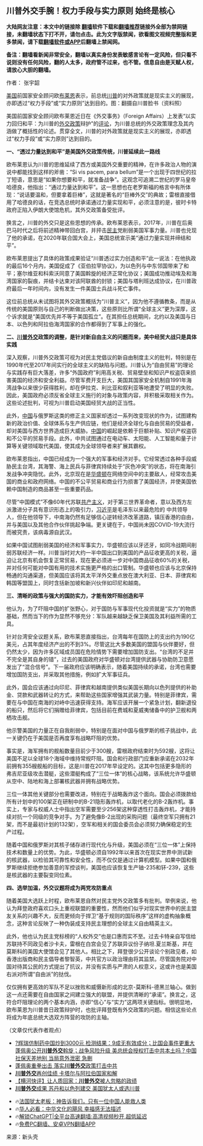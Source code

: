  <!-- 面包屑导航 --> <h2>川普外交手腕！权力手段与实力原则 始终是核心</h2> <p class="notice"><b>大陆网友注意：本文中的链接除 <a href="https://github.com/bannedbook/fanqiang" >翻墙</a>软件下载和<a href="https://github.com/killgcd/justmysocks/blob/master/README.md">翻墙推荐</a>链接外全部为禁网链接，未翻墙状态下打不开，请勿点击。此为文字版禁闻，欲看图文视频完整版和更多禁闻，请下载<a href="https://github.com/bannedbook/fanqiang">翻墙软件或APP</a>后翻墙上禁闻网。</p><p>备注：翻墙看新闻非常安全，翻墙以真实身份发表敏感言论有一定风险，但只看不说则没有任何风险，翻的人太多，政府管不过来，也不管。信息自由是天赋人权，请放心大胆的翻墙。</b></p>  <div class="entry"> <p>作者： 张宇韶</p> <p id="conimg"><a href="https://www.bannedbook.org/bnews/tag/%e7%be%8e%e5%9b%bd/" class="st_tag internal_tag" rel="tag" title="标签 美国 下的日志">美国</a>前国家安全顾问欧<a href="https://www.bannedbook.org/bnews/tag/%E5%B8%83%E8%8E%B1%E6%81%A9/" class="st_tag internal_tag" rel="tag" title="标签 布莱恩 下的日志">布莱恩</a>表示，前总统<a href="https://www.bannedbook.org/bnews/tag/%e5%b7%9d%e6%99%ae/" class="st_tag internal_tag" rel="tag" title="标签 川普 下的日志">川普</a>的对外政策就是现实主义的展现，亦即透过“权力手段”或“实力原则”达到目的。图：翻摄自川普脸书（资料照）</p> <p>美国前国家安全顾问欧布莱恩近日在《外交事务》（Foreign Affairs）上发表“以实力回归和平：为川普的<a href="https://www.bannedbook.org/bnews/tag/%e5%a4%96%e4%ba%a4%e6%94%bf%e7%ad%96/" class="st_tag internal_tag" rel="tag" title="标签 外交政策 下的日志">外交政策</a>辩护”的<span class='wp_keywordlink_affiliate'><a href="https://www.bannedbook.org/bnews/comments/" title="新闻评论" target="_blank">评论</a></span>，为川普总统的外交政策理念及其内涵做了概括性的论述。贯穿全文，川普的对外政策就是现实主义的展现，亦即透过“权力手段”或“实力原则”达到目的。</p> <p><strong>一、“透过力量达到和平”是美国外交政策传统，川普延续此一路线</strong></p> <p>欧布莱恩认为川普的思维延续了西方或美国外交重要的精神，在许多政治人物的演说中都能找到这样的斧凿：“Si vis pacem, para bellum”是一个出现于四世纪的拉丁短语，意思是“如果你想要和平，就准备战争”。这观念可追溯二世纪的罗马皇帝哈德良，他指出：“通过力量达到和平”。这一思想也在老罗斯福的格言中有所体现：“说话要温和，但要拿着巨棒”，这就是著名的“巨棒外交”的典故；雷根直接借用了哈德良的话，在竞选总统时承诺通过力量实现和平，必须注意的是，彼时卡特政府正陷入伊朗大使馆危机，其外交政策备受批评。</p> <p>换言之，川普的外交只是这些思想的传承。欧布莱恩表示，2017年，川普在后奥巴马时代之后将前述精神带回白宫，并抨击<a href="https://www.bannedbook.org/bnews/tag/%e6%b0%91%e4%b8%bb/" class="st_tag internal_tag" rel="tag" title="标签 民主 下的日志">民主</a>党削弱美国军事力量。川普也兑现了他的承诺，在2020年联合国大会上，美国总统宣示美“通过力量实现并缔结和平”。</p> <p>欧布莱恩提出了具体的政策成果验证“川普透过实力创造和平”此一说法：在他执政的最后16个月内，美国促成了《亚伯拉罕协议》，为以色列与中东邻国带来了和平；塞尔维亚和科索沃同意了美国斡旋的经济正常化协议；美国成功推动埃及和海湾国家的裂痕，并结卡达束对该阿联酋的封锁；美国与塔利班达成协议，在川普政府最后一年时间内，没有发生一件美国士兵战斗死亡事件。</p>  <p>这位前总统从未试图将其外交政策概括为“川普主义”，因为他不遵循教条，而是从传统的美国原则与自己的判断做出决策，这些原则比所谓“全球主义”更为深厚，这个诉求就是“美国优先并不等于美国孤立”。在其担任总统期间，北约以及美国与日本、以色列和阿拉伯海湾国家的合作都得到了军事上的强化。</p> <p><strong>二、<a href="https://www.bannedbook.org/bnews/tag/%E5%B7%9D%E6%99%AE%E5%A4%96%E4%BA%A4/" class="st_tag internal_tag" rel="tag" title="标签 川普外交 下的日志">川普外交</a>政策的调整，是针对新自由主义的问题而来，美中经贸大战只是具体实践</strong></p> <p>深入观察，川普外交政策可视为对民主党倡议的新自由制度主义的批判，特别是在1990年代至2017年间实行的全球主义的缺陷与问题。川普认为“自由贸易”的理论与实践存有巨大落差，许多“外国政府”利用高关税、贸易壁垒和知识产权盗窃来损害美国的经济和安全利益。尽管军费开支巨大，美国其国家安全机制自1991年海湾战争以来很少获得胜利，却在伊拉克、利比亚和叙利亚等地遭受了明显的失败。因此，美国政府必须反省全球主义施行的对象与政策内容，并积极采取相关作为。这些论述批判，可视为川普启动美国经贸大战的正当性。</p> <p>此外，<span class='wp_keywordlink_affiliate'><a href="https://www.bannedbook.org/" title="中国" target="_blank">中国</a></span>与俄罗斯这类的修正主义国家却透过一系列改变现状的作为，试图建构新的政治价值、全球体系与生产供应链，他们是经济全球化与自由贸易的受益者，却对美国与西方世界造成巨大威胁。<a href="https://www.bannedbook.org/bnews/tag/%E4%B8%AD%E5%9B%BD/" class="st_tag internal_tag" rel="tag" title="标签 中国 下的日志">中国</a>的崛起是依赖于巨额补贴、知识产权盗窃和不公平的贸易手段。此外，中共试图通过在电动车、太阳能、人工智能和量子计算等关键领域取代美国，使其成为全球领导者来扩展其霸权。</p> <p>欧布莱恩指出，中国已经成为一个强大的军事和经济对手。它经常透过各种手段威胁民主台湾，其海警、海上民兵与菲律宾持续处于“灰色冲突”的状态，将在南海引发战争冲突隐忧。此外，北京现在是<a href="https://www.bannedbook.org/bnews/tag/%e5%8d%8e%e7%9b%9b%e9%a1%bf/" class="st_tag internal_tag" rel="tag" title="标签 华盛顿 下的日志">华盛顿</a>在网络空间中的主要敌人，经常攻击美国的商业和政府网络。中国的不公平贸易和商业行为损害了美国经济，并使美国依赖中国制造的商品甚至一些重要药品。</p> <p>尽管“中国模式”不像60年代苏联<span class='wp_keywordlink'><a href="https://www.bannedbook.org/forum2/topic6177.html" title="《共产主义的终极目的》" target="_blank">共产主义</a></span>，对于第三世界革命者，意以及西方左派激进分子具有意识形态上的吸引力，<a href="https://www.bannedbook.org/bnews/tag/%e4%b9%a0%e8%bf%91%e5%b9%b3/" class="st_tag internal_tag" rel="tag" title="标签 习近平 下的日志">习近平</a>是毛泽东以来最危险的 中共领导人，但在他领导下，中南海仍然有足够信心逆转经济改革道路，镇压香港的自由，并与美国以及其他合作伙伴挑起争端。更关键在于，中国尚未因COVID-19大流行而被究责，该病毒源自武汉。</p> <p>如果中国试图削弱美国的经济和军事实力，华盛顿应该以牙还牙，如同冷战期间削弱苏联经济一样。川普当时对大约一半中国出口到美国的产品征收更高的关税，逼迫让北京有机会恢复正常贸易，现在更必须进一步对中国商品征收60%的关税，并对任何可能对中国有用的技术实施更严格的出口管制。华盛顿也应该与北京保持畅通的沟通渠道，但美国应该将其太平洋外交重点放在澳大利亚、日本、菲律宾和韩国等盟国上，同时含括新加坡和新兴伙伴如印尼和越南。</p>  <p><strong>三、清晰的政策与强大的国防实力，才能有效吓阻创造和平</strong></p> <p>他认为，为了吓阻中国的扩张野心，对于国防与军事现代化投资就是“实力”的物质基础，然而当下的作为显然不够充分：军队越来越缺乏保卫美国及其利益所需的工具。</p> <p>针对台湾安全议题关系，欧布莱恩直接指出，台湾每年在国防上的支出约为190亿美元，占其年度经济产出的不到3%。尽管这比大多数美国的盟国与伙伴要好，但仍然太少，因为许多区域成员国在危险情势下需要增加国防支出。“台湾的不足并不完全是其自身的错”，过去的美国政府对华盛顿对台湾提供武器与协助防卫意愿发出了“混合信号”。下一届政府应该明确表示，随着美国持续的承诺，台湾也需要增加国防支出，并采取其他措施，例如扩大军事征兵。</p> <p>此外，国会应该通过向印尼、菲律宾和越南提供类似美国长期向以色列提供的补助金、贷款和武器转让的方式，来帮助这些国家增强其武装力量。特别是菲律宾，需要在与中国在南海的对峙中迅速获得支持。海军应该开展一个紧急计划，翻新退役的船只，然后将它们捐赠给菲律宾，包括目前在费城和夏威夷储备中的护卫舰和两栖攻击舰。</p> <p>他示警美国的力量正在自我削弱中，特别是在面对中国与俄罗斯的核子挑战中，此一关键仍在于美国是否再度享有战略吓阻的优势。</p> <p>事实是，海军拥有的舰船数量目前少于300艘，雷根政府结束时为592艘，这将让美国不足以全球18个海域中维持常规吓阻。国会和行政部门应重新承诺在2032年前拥有355艘舰船的目标，这是川普在2017年早设定的。这其中包括更多隐形的弗吉尼亚级攻击潜艇，这些潜艇构成了“三位一体”的核心战略，该系统允许华盛顿从空中、陆地和海上部署核武器并拥有战略优势。</p> <p>三位一体其他关键部分也需要改进，特别在于战略轰炸这个面向。国会必须拨款给所有计划中的100架正在研制中的B-21隐形轰炸机，以取代老化的B-2轰炸机。事实上，专家与权威人士中指出空军需要至少256架这种穿透性打击轰炸机，才能持续对抗一个同级的竞争对手。为了避免像B-2出现的采购问题（最终空军只拥有21架，而不是最初计划的132架），空军和相关的国会委员会必须努力确保稳定的生产过程。</p>  <p>随着中国和俄罗斯对其核子储存进行现代化与升级，美国必须在“三位一体”上保持技术和数量上的优势。为此，华盛顿必须自1992年以来首次在现实世界中测试新的核武器，以检验其可靠性和安全性，而不仅仅是通过计算机模型。如果中国和俄罗斯继续拒绝参加善意的军控谈判，美国也应该恢复生产铀-235和钚-239，这些是核武器的主要裂变同位素。</p> <p><strong>四、选举加温，外交议题将成为两党攻防重点</strong></p> <p>随着美国大选跃上时程，欧布莱恩自然对民主党外交政策多有批判。举例来说，他认为拜登政府喜欢口头上重视联盟的重要性，然而他们似乎对现实世界中的民主盟友关系的兴趣不大，反而更倾向于捍卫“基于规则的国际秩序”这样的虚构抽象概念，这种言论反映了一种伪装成支持民主理想的全球主义自由精英主义。</p> <p>此外，他也认为民主党标榜的“人权外交”也是口惠而实不至。过去卡特亲自写信给苏联持不同政见者沙卡夫，雷根在白宫会见了苏联异议份子纳坦.夏兰斯基，并在莫斯科的美国大使馆会见了其他人。相比之下，拜登很少公开谈论个别政见者，如香港出版商和民主倡导者黎智英，中共官方以政治理由将其监禁。尽管国务院对中国对待其公民的方式提出了抗议，并没有实质与严肃的人权意义，这或许也是美国右派对所谓“自由派”的挞伐。</p> <p>仅仅拥有更高效的军队不足以挫败和威慑新形成的北京-莫斯科-德黑兰轴心。做到这一点还需要在自由国家之间建立强大的联盟，并提供清晰的“承诺”。换言之，这符合吓阻理论的两个基本内涵，亦即“信心”与“实力”这两项关键指标。很明显地，欧布莱恩为川普昔日政策辩护时，也批评拜登既有外交政策的问题。相信这些论点将成为年底总统大选双方阵营的攻防的主轴。</p> <p>（文章仅代表作者观点）</p> <!--<div id="taboola-mid-1"></div>--><ul class='op-related-articles' title='相关阅读'> <li><a href='https://www.bannedbook.org/bnews/bannedvideo/20230116/1837003.html' target='_blank'>?辉瑞仿制药中国炒到3000元 检测结果：9成无有效成分；比国会事件更重大 蓬佩奥公开<b>川普外交</b>斡旋；战争风险升级 美总统会授权打击中共本土吗？中国社保天差地别 当局意外泄密 急删</a></li> <li><a href='https://www.bannedbook.org/bnews/comments/20210111/1465301.html' target='_blank'>蓬佩奥重拳出击 落实<b>川普外交</b>政策打击中共</a></li> <li><a href='https://www.bannedbook.org/bnews/comments/20210105/1461620.html' target='_blank'><b>川普外交</b>再创佳绩 卡塔尔与阿拉伯国家和解</a></li> <li><a href='https://www.bannedbook.org/bnews/bannedvideo/20201102/1431846.html' target='_blank'>【横河快评】让人质回家：<b>川普外交</b>被人忽略的政绩</a></li> <li><a href='https://www.bannedbook.org/bnews/worldnews/usa/20201025/1419748.html' target='_blank'><b>川普外交</b>成果 苏丹和以色列建交 美国犹太人或选川普</a></li> </ul> <ul class="texttj"> <li>🔥<a href="https://www.bannedbook.org/bnews/ssgc/20230219/1850782.html" target="_blank">法国犹太老板：神告诉我们，只有一位中国人能救人类</a></li> <li>🔥<a href="https://www.bannedbook.org/bnews/comments/20220220/1694796.html" target="_blank">华人必看：中华文化的飓风 幸福感无法描述</a></li> <li>🔥<a href="https://github.com/bannedbook/fanqiang/wiki/V2ray%E6%9C%BA%E5%9C%BA" target="_blank">解锁ChatGPT|全平台高速翻墙:高清视频秒开,超低延迟</a></li> <li>🔥<a href="https://github.com/bannedbook/fanqiang/wiki/%E7%A6%81%E9%97%BB%E7%BD%91%E5%AE%89%E5%8D%93%E7%BF%BB%E5%A2%99%E6%96%B0%E9%97%BBAPP" target="_blank">免费PC翻墙、安卓VPN翻墙APP</a></li> </ul><p class="src-info">来源：新头壳 </p> <a name='sharetosocial'></a> <div style="margin-bottom:5px;padding-bottom:5px;clear:both"> <div id="archive-pix-1" class="banner-ads"> <!-- AuctionX Display platform tag START --> <div id="27602x728x90x621x_ADSLOT1" clicktrack="%%CLICK_URL_ESC%%"></div>  <!-- AuctionX Display platform tag END --> </div> <div id="archive-pix-2" class="banner-ads"> <!-- AuctionX Display platform tag START --> <div id="27556x300x250x621x_ADSLOT1" clicktrack="%%CLICK_URL_ESC%%" style="margin:0 auto;text-align:center"></div>  <!-- AuctionX Display platform tag END --> </div> </div>  <div id="archive-pix-1" class="banner-ads"> <!-- AuctionX Display platform tag START --> <div id="27603x728x90x621x_ADSLOT1" clicktrack="%%CLICK_URL_ESC%%"></div>  <!-- AuctionX Display platform tag END --> </div> </div><!--END ENTRY--> 